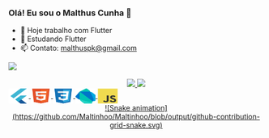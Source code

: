 ### Olá! Eu sou o Malthus Cunha 👋

- 🔭 Hoje trabalho com Flutter
- 🌱 Estudando Flutter
- 📫 Contato: malthuspk@gmail.com

<a href="https://www.linkedin.com/in/malthuscunha/" target="_blank"><img src="https://img.shields.io/badge/-LinkedIn-%230077B5?style=for-the-badge&logo=linkedin&logoColor=white" target="_blank"></a>

<div align="center">
  <a href="https://github.com/Maltinhoo">
  <img height="180em" src="https://github-readme-stats.vercel.app/api?username=Maltinhoo&show_icons=true&theme=dark&include_all_commits=true&count_private=true"/>
  <img height="180em" src="https://github-readme-stats.vercel.app/api/top-langs/?username=Maltinhoo&layout=compact&langs_count=7&theme=dark"/>
</div>
<div style="display: inline_block">
  <img align="center" alt="Flutter" height="30" width="40" src="https://raw.githubusercontent.com/devicons/devicon/master/icons/flutter/flutter-original.svg">
    <img align="center" alt="Html5" height="30" width="40" src="https://raw.githubusercontent.com/devicons/devicon/master/icons/html5/html5-original.svg">
  <img align="center" alt="Css3" height="30" width="40" src="https://raw.githubusercontent.com/devicons/devicon/master/icons/css3/css3-original.svg">
  <img align="center" alt="Dart" height="30" width="40" src="https://raw.githubusercontent.com/devicons/devicon/master/icons/dart/dart-original.svg">
  <img align="center" alt="Javascript" height="30" width="40" src="https://raw.githubusercontent.com/devicons/devicon/master/icons/javascript/javascript-original.svg">
</div>
  
<div align="center">
  ![Snake animation](https://github.com/Maltinhoo/Maltinhoo/blob/output/github-contribution-grid-snake.svg)
  </div>

  

 

